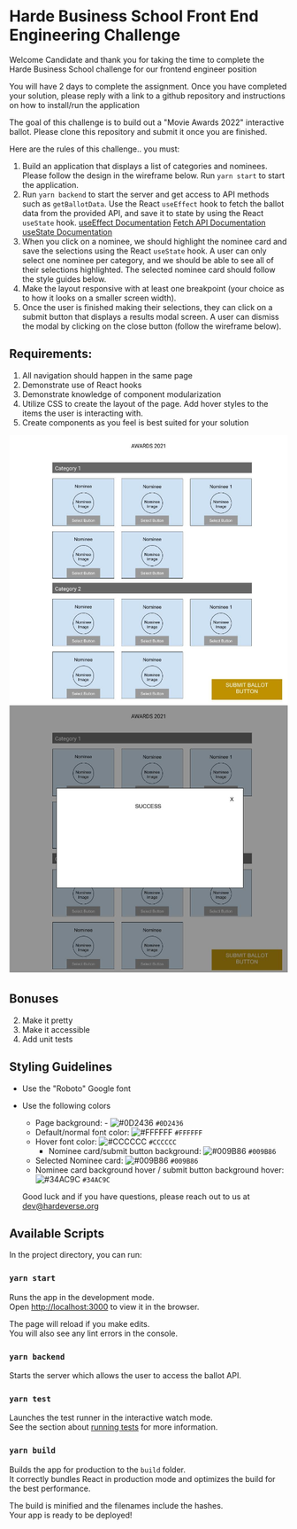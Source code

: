 # Harde Business School Front End Engineering Challenge

Welcome Candidate and thank you for taking the time to complete the Harde Business School challenge for our frontend engineer position

You will have 2 days to complete the assignment. Once you have completed your solution, please reply with a link to a github repository and instructions on how to install/run the application

The goal of this challenge is to build out a "Movie Awards 2022" interactive ballot. Please clone this repository and submit it once you are finished.

Here are the rules of this challenge.. you must:

 1) Build an application that displays a list of categories and nominees. Please follow the design in the wireframe below. Run `yarn start` to start the application.
 2) Run `yarn backend` to start the server and get access to API methods such as `getBallotData`. Use the React `useEffect` hook to fetch the ballot data from the provided API, and save it to state by using the React `useState` hook.
 [useEffect Documentation](https://reactjs.org/docs/hooks-effect.html)
 [Fetch API Documentation](https://developer.mozilla.org/en-US/docs/Web/API/Fetch_API/Using_Fetch)
[useState Documentation](https://reactjs.org/docs/hooks-state.html)
 3) When you click on a nominee, we should highlight the nominee card and save the selections using the React `useState` hook. A user can only select one nominee per category, and we should be able to see all of their selections highlighted. The selected nominee card should follow the style guides below.
 4) Make the layout responsive with at least one breakpoint (your choice as to how it looks on a smaller screen width).
 5) Once the user is finished making their selections, they can click on a submit button that displays a results modal screen. A user can dismiss the modal by clicking on the close button (follow the wireframe below).

## Requirements:
 1) All navigation should happen in the same page
 2) Demonstrate use of React hooks
 3) Demonstrate knowledge of component modularization
 4) Utilize CSS to create the layout of the page. Add hover styles to the items the user is interacting with.
 5) Create components as you feel is best suited for your solution

![Ballot Wireframe](src/take-home-wire.jpg?raw=true "Ballot Wireframe")
![Ballot Success Modal Wireframe](src/take-home-success.jpg?raw=true "Ballot Success Modal Wireframe")

## Bonuses
2) Make it pretty
3) Make it accessible
4) Add unit tests

## Styling Guidelines
- Use the "Roboto" Google font   
- Use the following colors   
	- Page background: - ![#0D2436](https://via.placeholder.com/15/0D2436/000000?text=+) `#0D2436`
	- Default/normal font color: ![#FFFFFF](https://via.placeholder.com/15/FFFFFF/000000?text=+) `#FFFFFF`
  - Hover font color: ![#CCCCCC](https://via.placeholder.com/15/CCCCCC/000000?text=+) `#CCCCCC`
	- Nominee card/submit button background: ![#009B86](https://via.placeholder.com/15/009B86/000000?text=+) `#009B86`
  - Selected Nominee card: ![#009B86](https://via.placeholder.com/15/009B86/000000?text=+) `#009B86`
  - Nominee card background hover / submit button background hover: ![#34AC9C](https://via.placeholder.com/15/#34AC9C/000000?text=+) `#34AC9C`


  Good luck and if you have questions, please reach out to us at dev@hardeverse.org

## Available Scripts
In the project directory, you can run:

### `yarn start`

Runs the app in the development mode.\
Open [http://localhost:3000](http://localhost:3000) to view it in the browser.

The page will reload if you make edits.\
You will also see any lint errors in the console.

### `yarn backend`

Starts the server which allows the user to access the ballot API.

### `yarn test`

Launches the test runner in the interactive watch mode.\
See the section about [running tests](https://facebook.github.io/create-react-app/docs/running-tests) for more information.

### `yarn build`

Builds the app for production to the `build` folder.\
It correctly bundles React in production mode and optimizes the build for the best performance.

The build is minified and the filenames include the hashes.\
Your app is ready to be deployed!